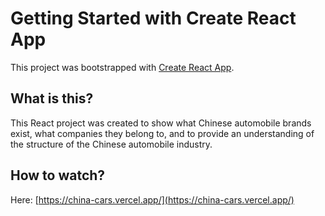 # Getting Started with Create React App

This project was bootstrapped with [Create React App](https://github.com/facebook/create-react-app).

## What is this?

This React project was created to show what Chinese automobile brands exist, what companies they belong to, and to provide an understanding of the structure of the Chinese automobile industry.

## How to watch?

Here: [https://china-cars.vercel.app/](https://china-cars.vercel.app/)
